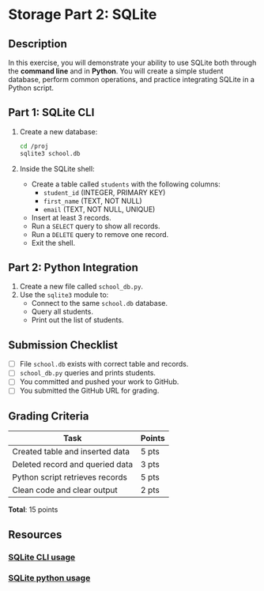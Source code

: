 # Storage Part 2: SQLite

## Description
In this exercise, you will demonstrate your ability to use SQLite both through the **command line** and in **Python**. You will create a simple student database, perform common operations, and practice integrating SQLite in a Python script.

## Part 1: SQLite CLI

1. Create a new database:
    ```bash
    cd /proj
    sqlite3 school.db
    ```

2. Inside the SQLite shell:
    - Create a table called `students` with the following columns:
        - `student_id` (INTEGER, PRIMARY KEY)
        - `first_name` (TEXT, NOT NULL)
        - `email` (TEXT, NOT NULL, UNIQUE)
    - Insert at least 3 records.
    - Run a `SELECT` query to show all records.
    - Run a `DELETE` query to remove one record.
    - Exit the shell.

## Part 2: Python Integration

1. Create a new file called `school_db.py`.
2. Use the `sqlite3` module to:
    - Connect to the same `school.db` database.
    - Query all students.
    - Print out the list of students.

## Submission Checklist

- [ ] File `school.db` exists with correct table and records.
- [ ] `school_db.py` queries and prints students.
- [ ] You committed and pushed your work to GitHub.
- [ ] You submitted the GitHub URL for grading.

## Grading Criteria

| Task                             | Points |
|----------------------------------|--------|
| Created table and inserted data  | 5 pts  |
| Deleted record and queried data  | 3 pts  |
| Python script retrieves records  | 5 pts  |
| Clean code and clear output      | 2 pts  |

**Total**: 15 points

## Resources
### [SQLite CLI usage](resources/sqlite_cli_usage.md)
### [SQLite python usage](resources/sqlite_python_usage.md)
